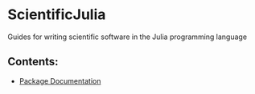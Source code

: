 # ScientificJulia
Guides for writing scientific software in the Julia programming language

## Contents:

* [Package Documentation](https://github.com/bcbi/ScientificJulia/blob/master/documentation.md)
